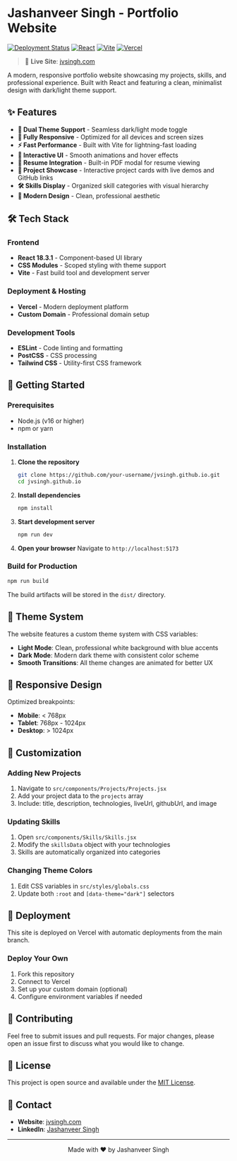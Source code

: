 # Jashanveer Singh - Portfolio Website

[![Deployment Status](https://img.shields.io/badge/deployment-live-brightgreen)](https://www.jvsingh.com)
[![React](https://img.shields.io/badge/React-18.3.1-blue)](https://reactjs.org/)
[![Vite](https://img.shields.io/badge/Vite-7.0.5-646CFF)](https://vitejs.dev/)
[![Vercel](https://img.shields.io/badge/deployed%20on-Vercel-black)](https://vercel.com/)

> 🚀 **Live Site**: [jvsingh.com](https://jvsingh.com)

A modern, responsive portfolio website showcasing my projects, skills, and professional experience. Built with React and featuring a clean, minimalist design with dark/light theme support.

## ✨ Features

- **🎨 Dual Theme Support** - Seamless dark/light mode toggle
- **📱 Fully Responsive** - Optimized for all devices and screen sizes
- **⚡ Fast Performance** - Built with Vite for lightning-fast loading
- **🎯 Interactive UI** - Smooth animations and hover effects
- **📄 Resume Integration** - Built-in PDF modal for resume viewing
- **🔗 Project Showcase** - Interactive project cards with live demos and GitHub links
- **🛠️ Skills Display** - Organized skill categories with visual hierarchy
- **🎪 Modern Design** - Clean, professional aesthetic

## 🛠️ Tech Stack

### Frontend
- **React 18.3.1** - Component-based UI library
- **CSS Modules** - Scoped styling with theme support
- **Vite** - Fast build tool and development server

### Deployment & Hosting
- **Vercel** - Modern deployment platform
- **Custom Domain** - Professional domain setup

### Development Tools
- **ESLint** - Code linting and formatting
- **PostCSS** - CSS processing
- **Tailwind CSS** - Utility-first CSS framework

## 🚀 Getting Started

### Prerequisites
- Node.js (v16 or higher)
- npm or yarn

### Installation

1. **Clone the repository**
   ```bash
   git clone https://github.com/your-username/jvsingh.github.io.git
   cd jvsingh.github.io
   ```

2. **Install dependencies**
   ```bash
   npm install
   ```

3. **Start development server**
   ```bash
   npm run dev
   ```

4. **Open your browser**
   Navigate to `http://localhost:5173`

### Build for Production

```bash
npm run build
```

The build artifacts will be stored in the `dist/` directory.

## 🎨 Theme System

The website features a custom theme system with CSS variables:

- **Light Mode**: Clean, professional white background with blue accents
- **Dark Mode**: Modern dark theme with consistent color scheme
- **Smooth Transitions**: All theme changes are animated for better UX

## 📱 Responsive Design

Optimized breakpoints:
- **Mobile**: < 768px
- **Tablet**: 768px - 1024px
- **Desktop**: > 1024px

## 🔧 Customization

### Adding New Projects
1. Navigate to `src/components/Projects/Projects.jsx`
2. Add your project data to the `projects` array
3. Include: title, description, technologies, liveUrl, githubUrl, and image

### Updating Skills
1. Open `src/components/Skills/Skills.jsx`
2. Modify the `skillsData` object with your technologies
3. Skills are automatically organized into categories

### Changing Theme Colors
1. Edit CSS variables in `src/styles/globals.css`
2. Update both `:root` and `[data-theme="dark"]` selectors

## 🚀 Deployment

This site is deployed on Vercel with automatic deployments from the main branch.

### Deploy Your Own
1. Fork this repository
2. Connect to Vercel
3. Set up your custom domain (optional)
4. Configure environment variables if needed

## 🤝 Contributing

Feel free to submit issues and pull requests. For major changes, please open an issue first to discuss what you would like to change.

## 📄 License

This project is open source and available under the [MIT License](LICENSE).

## 📧 Contact

- **Website**: [jvsingh.com](https://www.jvsingh.com)
- **LinkedIn**: [Jashanveer Singh](https://www.linkedin.com/in/jashanveer/)

---

<p align="center">
  Made with ❤️ by Jashanveer Singh
</p>
